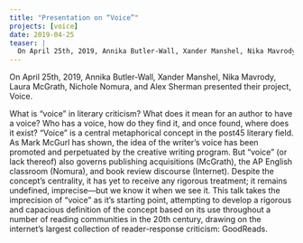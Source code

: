 ```yaml
---
title: "Presentation on “Voice”"
projects: [voice]
date: 2019-04-25
teaser: |
  On April 25th, 2019, Annika Butler-Wall, Xander Manshel, Nika Mavrody, Laura McGrath, Nichole Nomura, and Alex Sherman presented their project, Voice.
---
```


On April 25th, 2019, Annika Butler-Wall, Xander Manshel, Nika Mavrody, Laura McGrath, Nichole Nomura, and Alex Sherman presented their project, Voice.

What is “voice” in literary criticism? What does it mean for an author to have a voice? Who has a voice, how do they find it, and once found, where does it exist? “Voice” is a central metaphorical concept in the post45 literary field. As Mark McGurl has shown, the idea of the writer’s voice has been promoted and perpetuated by the creative writing program. But “voice” (or lack thereof) also governs publishing acquisitions (McGrath), the AP English classroom (Nomura), and book review discourse (Internet). Despite the concept’s centrality, it has yet to receive any rigorous treatment; it remains undefined, imprecise—but we know it when we see it. This talk takes the imprecision of “voice” as it’s starting point, attempting to develop a rigorous and capacious definition of the concept based on its use throughout a number of reading communities in the 20th century, drawing on the internet’s largest collection of reader-response criticism: GoodReads.
